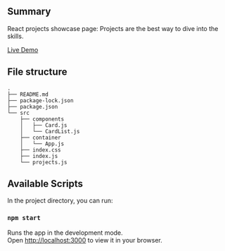 ## Summary

React projects showcase page: Projects are the best way to dive into the skills.

[Live Demo](https://christy313.github.io/react15-showcase)

## File structure

```
.
├── README.md
├── package-lock.json
├── package.json
└── src
    ├── components
    │   ├── Card.js
    │   └── CardList.js
    ├── container
    │   └── App.js
    ├── index.css
    ├── index.js
    └── projects.js
```

## Available Scripts

In the project directory, you can run:

### `npm start`

Runs the app in the development mode.\
Open [http://localhost:3000](http://localhost:3000) to view it in your browser.
